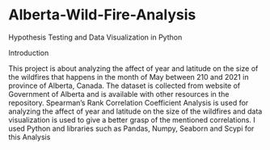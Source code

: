 # Alberta-Wild-Fire-Analysis
Hypothesis Testing and Data Visualization in Python

Introduction

This project is about analyzing the affect of year and latitude on the size of the wildfires that happens in the month of May between 210 and 2021 in province of Alberta, Canada. The dataset is collected from website of Government of Alberta and is available with other resources in the repository.
Spearman’s Rank Correlation Coefficient Analysis is used for analyzing the affect of year and latitude on the size of the wildfires and data visualization is used to give a better grasp of the mentioned correlations. I used Python and libraries such as Pandas, Numpy, Seaborn and Scypi for this Analysis
